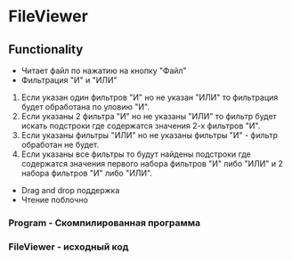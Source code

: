 # FileViewer
## Functionality
- Читает файл по нажатию на кнопку "Файл"
- Фильтрация "И" и "ИЛИ"
1. Если указан один фильтров "И" но не указан "ИЛИ" то фильтрация будет обработана по уловию "И".
2. Если указаны 2 фильтра "И" но не указаны "ИЛИ" то фильтр будет искать подстроки где содержатся значения 2-х фильтров "И".
3. Если указаны фильтры "ИЛИ" но не указаны фильтры "И" - фильтр обработан не будет.
4. Если указаны все фильтры то будут найдены подстроки где содержатся значения первого набора фильтров "И" либо "ИЛИ" и 2 набора фильтров "И" либо "ИЛИ". 
- Drag and drop поддержка
- Чтение поблочно

### Program - Скомпилированная программа
### FileViewer - исходный код
